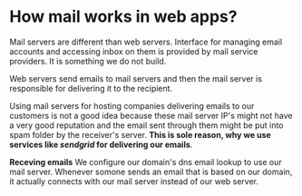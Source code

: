 


# How mail works in web apps?
Mail servers are different than web servers. Interface for managing email accounts and accessing inbox on them is provided by mail service providers. It is something we do not build.

Web servers send emails to mail servers and then the mail server is responsible for delivering it to the recipient.

Using mail servers for hosting companies delivering emails to our customers is not a good idea because these mail server IP's might not have a very good reputation and the email sent through them might be put into spam folder by the receiver's server. **This is sole reason, why we use services like _sendgrid_ for delivering our emails**. 

**Receving emails**
We configure our domain's dns email lookup to use our mail server. Whenever somone sends an email that is based on our domain, it actually connects with our mail server instead of our web server.
